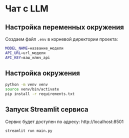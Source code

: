 # Чат с LLM

## Настройка переменных окружения

Создаем файл `.env` в корневой директории проекта:

```bash
MODEL_NAME=название_модели
API_URL=url_модели
API_KEY=ваш_ключ_api
```

## Настройка окружения

```bash
python -m venv venv
source venv/bin/activate
pip install -r requirements.txt
```


## Запуск Streamlit сервиса

Сервис будет доступен по адресу: http://localhost:8501

```bash
streamlit run main.py
```
